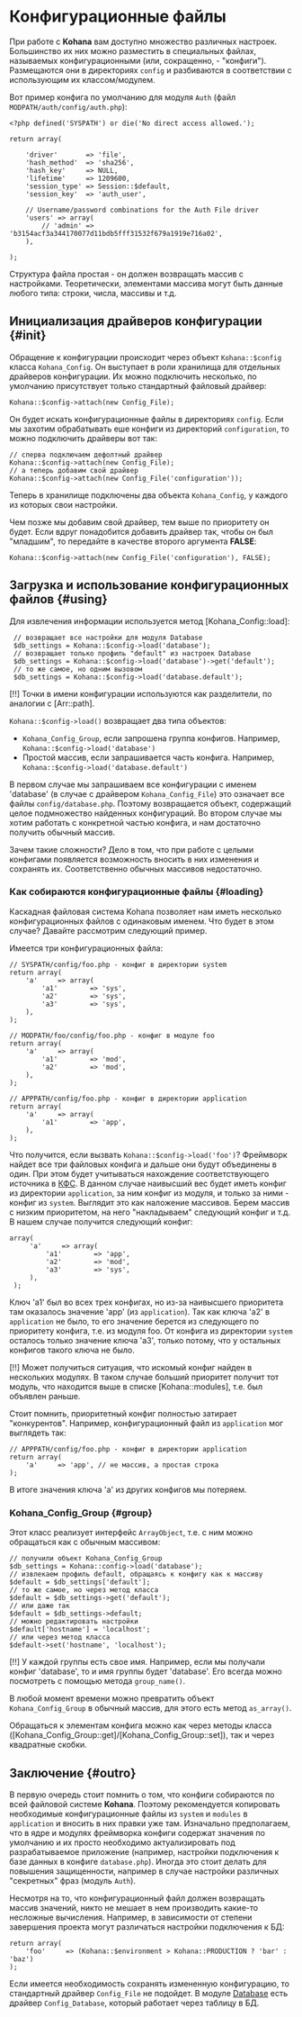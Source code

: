# Конфигурационные файлы

При работе с **Kohana** вам доступно множество различных настроек. Большинство их них можно разместить в специальных файлах,
 называемых конфигурационными (или, сокращенно, - "конфиги"). Размещаются они в директориях `config` и разбиваются в соответствии
 с использующим их классом/модулем.

Вот пример конфига по умолчанию для модуля `Auth` (файл `MODPATH/auth/config/auth.php`):

    <?php defined('SYSPATH') or die('No direct access allowed.');

    return array(

        'driver'       => 'file',
        'hash_method'  => 'sha256',
        'hash_key'     => NULL,
        'lifetime'     => 1209600,
        'session_type' => Session::$default,
        'session_key'  => 'auth_user',

        // Username/password combinations for the Auth File driver
        'users' => array(
            // 'admin' => 'b3154acf3a344170077d11bdb5fff31532f679a1919e716a02',
        ),

    );

Структура файла простая - он должен возвращать массив с настройками. Теоретически, элементами массива могут быть данные
 любого типа: строки, числа, массивы и т.д.

## Инициализация драйверов конфигурации {#init}

Обращение к конфигурации происходит через объект `Kohana::$config` класса `Kohana_Config`. Он выступает в роли хранилища
 для отдельных драйверов конфигурации. Их можно подключить несколько, по умолчанию присутствует только стандартный файловый
 драйвер:

    Kohana::$config->attach(new Config_File);

Он будет искать конфигурационные файлы в директориях `config`. Если мы захотим обрабатывать еше конфиги из директорий `configuration`,
 то можно подключить драйверы вот так:

    // сперва подключаем дефолтный драйвер
    Kohana::$config->attach(new Config_File);
    // а теперь добавим свой драйвер
    Kohana::$config->attach(new Config_File('configuration'));

Теперь в хранилище подключены два объекта `Kohana_Config`, у каждого из которых свои настройки.

Чем позже мы добавим свой драйвер, тем выше по приоритету он будет. Если вдруг понадобится добавить драйвер так, чтобы он
 был "младшим", то передайте в качестве второго аргумента **FALSE**:

    Kohana::$config->attach(new Config_File('configuration'), FALSE);

## Загрузка и использование конфигурационных файлов {#using}

Для извлечения информации используется метод [Kohana_Config::load]:

     // возвращает все настройки для модуля Database
     $db_settings = Kohana::$config->load('database');
     // возвращает только профиль "default" из настроек Database
     $db_settings = Kohana::$config->load('database')->get('default');
     // то же самое, но одним вызовом
     $db_settings = Kohana::$config->load('database.default');

[!!] Точки в имени конфигурации используются как разделители, по аналогии с [Arr::path].

`Kohana::$config->load()` возвращает два типа объектов:

 * `Kohana_Config_Group`, если запрошена группа конфигов. Например, `Kohana::$config->load('database')`
 * Простой массив, если запрашивается часть конфига. Например, `Kohana::$config->load('database.default')`

В первом случае мы запрашиваем все конфигурации с именем 'database' (в случае с драйвером `Kohana_Config_File`) это
 означает все файлы `config/database.php`. Поэтому возвращается объект, содержащий целое подмножество найденных
 конфигураций. Во втором случае мы хотим работать с конкретной частью конфига, и нам достаточно получить обычный массив.

Зачем такие сложности? Дело в том, что при работе с целыми конфигами появляется возможность вносить в них изменения и
 сохранять их. Соответственно обычных массивов недостаточно.

### Как собираются конфигурационные файлы {#loading}

Каскадная файловая система Kohana позволяет нам иметь несколько конфигурационных файлов с одинаковым именем. Что будет в
 этом случае? Давайте рассмотрим следующий пример.

Имеется три конфигурационных файла:

    // SYSPATH/config/foo.php - конфиг в директории system
    return array(
        'a'     => array(
            'a1'        => 'sys',
            'a2'        => 'sys',
            'a3'        => 'sys',
        ),
    );

    // MODPATH/foo/config/foo.php - конфиг в модуле foo
    return array(
        'a'     => array(
            'a1'        => 'mod',
            'a2'        => 'mod',
        ),
    );

    // APPPATH/config/foo.php - конфиг в директории application
    return array(
        'a'     => array(
            'a1'        => 'app',
        ),
    );

Что получится, если вызвать `Kohana::$config->load('foo')`? Фреймворк найдет все три файловых конфига и дальше они будут
 объединены в один. При этом будет учитываться нахождение соответствующего источника в [КФС](intro/cascadefs). В данном
 случае наивысший вес будет иметь конфиг из директории `application`, за ним конфиг из модуля, и только за ними - конфиг
 из `system`. Выглядит это как наложение массивов. Берем массив с низким приоритетом, на него "накладываем" следующий конфиг
 и т.д. В нашем случае получится следующий конфиг:

    array(
         'a'     => array(
             'a1'        => 'app',
             'a2'        => 'mod',
             'a3'        => 'sys',
         ),
     );

Ключ 'a1' был во всех трех конфигах, но из-за наивысшего приоритета там оказалось значение 'app' (из `application`). Так
 как ключа 'a2' в `application` не было, то его значение берется из следующего по приоритету конфига, т.е. из модуля foo.
 От конфига из директории `system` осталось только значение ключа 'a3', только потому, что у остальных конфигов такого
 ключа не было.

[!!] Может получиться ситуация, что искомый конфиг найден в нескольких модулях. В таком случае больший приоритет получит
 тот модуль, что находится выше в списке [Kohana::modules], т.е. был объявлен раньше.

Стоит помнить, приоритетный конфиг полностью затирает "конкурентов". Например, конфигурационный файл из `application`
 мог выглядеть так:

    // APPPATH/config/foo.php - конфиг в директории application
    return array(
        'a'     => 'app', // не массив, а простая строка
    );

В итоге значения ключа 'a' из других конфигов мы потеряем.

### Kohana_Config_Group {#group}

Этот класс реализует интерфейс `ArrayObject`, т.е. с ним можно обращаться как с обычным массивом:

    // получили объект Kohana_Config_Group
    $db_settings = Kohana::config->load('database');
    // извлекаем профиль default, обращаясь к конфигу как к массиву
    $default = $db_settings['default'];
    // то же самое, но через метод класса
    $default = $db_settings->get('default');
    // или даже так
    $default = $db_settings->default;
    // можно редактировать настройки
    $default['hostname'] = 'localhost';
    // или через метод класса
    $default->set('hostname', 'localhost');

[!!] У каждой группы есть свое имя. Например, если мы получали конфиг 'database', то и имя группы будет 'database'. Его
 всегда можно посмотреть с помощью метода `group_name()`.

В любой момент времени можно превратить объект `Kohana_Config_Group` в обычный массив, для этого есть метод `as_array()`.

Обращаться к элементам конфига можно как через методы класса ([Kohana_Config_Group::get]/[Kohana_Config_Group::set]), так
 и через квадратные скобки.

## Заключение {#outro}

В первую очередь стоит помнить о том, что конфиги собираются по всей файловой системе **Kohana**. Поэтому рекомендуется
 копировать необходимые конфигурационные файлы из `system` и `modules` в `application` и вносить в них правки уже там.
 Изначально предполагаем, что в ядре и модулях фреймворка конфиги содержат значения по умолчанию и их просто необходимо
 актуализировать под разрабатываемое приложение (например, настройки подключения к базе данных в конфиге `database.php`).
 Иногда это стоит делать для повышения защищенности, например в случае настройки различных "секретных" фраз (модуль `Auth`).

Несмотря на то, что конфигурационный файл должен возвращать массив значений, никто не мешает в нем производить какие-то
 несложные вычисления. Например, в зависимости от степени завершения проекта могут различаться настройки подключения к БД:

    return array(
        'foo'     => (Kohana::$environment > Kohana::PRODUCTION ? 'bar' : 'baz')
    );

Если имеется необходимость сохранять измененную конфигурацию, то стандартный драйвер `Config_File` не подойдет. В модуле
 [Database](database) есть драйвер `Config_Database`, который работает через таблицу в БД.